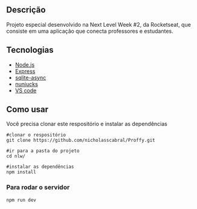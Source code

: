 ## Descrição
Projeto especial desenvolvido na Next Level Week #2, da Rocketseat, que consiste em uma aplicação que conecta professores e estudantes. 

## Tecnologias
<ul>
    <li><a href="https://nodejs.org/en/">Node.js</a></li>
    <li><a href="https://expressjs.com/pt-br/">Express</a></li>
    <li><a href="https://www.npmjs.com/package/sqlite-async">sqlite-async</a></li>
    <li><a href="https://mozilla.github.io/nunjucks/">nunjucks</a></li>
    <li><a href="https://code.visualstudio.com/">VS code</a></li>
</ul>

## Como usar
Você precisa clonar este respositório e instalar as dependências

```
#clonar o respositório
git clone https://github.com/nicholasscabral/Proffy.git

#ir para a pasta do projeto
cd nlw/

#instalar as dependências
npm install
```
### Para rodar o servidor

```
npm run dev
```
